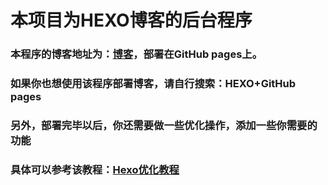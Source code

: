 # 本项目为HEXO博客的后台程序

### 本程序的博客地址为：[博客](https://blog.gobyte.cn/)，部署在GitHub pages上。

### 如果你也想使用该程序部署博客，请自行搜索：HEXO+GitHub pages

### 另外，部署完毕以后，你还需要做一些优化操作，添加一些你需要的功能

### 具体可以参考该教程：[Hexo优化教程](https://blog.gobyte.cn/post/ad2324d4.html)

